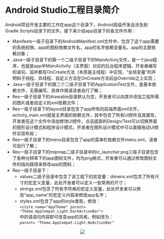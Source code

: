 # Android Studio工程目录简介  

Android项目开发主要的工作在app这个目录下，Android高级开发会涉及到Gradle Scripts目录下的文件，接下来介绍app目录下的各文件作用：  
* Manifests一级子目录下的AndroidManifest.xml文件中，包含了这个app需要的系统权限，app的图标依赖文件名，app的名字依赖变量名，app的主题依赖对象；  
* Java一级子目录下的第一个二级子目录下的MainActiviy文件，是一个java程序，也就是app中MainActivity（主界面）对应的后台程序逻辑。开发者编写的语句、监听都在OnCreate方法（本质是主线程）中实现，“全局变量”的声明和子线程、异线程、自定义方法在OnCreate方法前@Override之上实现；  
* Java一级子目录下的第二个二级子目录下的ApplicationTest文件，是基本依赖文件，无需编写，具体作用请读者自行了解；  
* Res一级子目录下的drawable目录默认为空，开发者可以向其中添加工程所需的图片或者自定义的xml依赖文件；  
* Res一级子目录下的layout目录包含了app所有的前端界面xml文件，activity_main.xml就是主界面的依赖文件，其中包含了所有UI控件及其属性，开发者在这个文件中添加修改UI控件，点击底部的Design/Text可以切换界面的图形设计模式和程序设计模式，开发者在图形设计模式中可以直接拖动UI控件实现布局；  
* Res一级子目录下的menu目录包含了app的菜单栏依赖文件menu.xml，读者可自行了解；  
* Res一级子目录下的mipmap二级子目录中的ic_launcher.png三级子目录包含了各种分辨率下的app图标文件，均为png格式，开发者可以通过修改图标文件的指向路径来修改app的图标；  
* Res一级子目录下：
	* values二级子目录中包含了该工程下的宏变量：dimens.xml包含了所有尺寸的宏定义变量，此处开发者可以定义一些常用的尺寸；	* strings.xml包含了所有字符串的宏定义变量，此处开发者可以修改“app_name”的宏定义内容来修改app名字；	* styles.xml包含了app的style类型，修改：  
`<style name="AppTheme" parent= "Theme.AppCompat.Light.DarkActionBar">`  
中的语语句内容即可改变app的风格，例如改为：  
`parent= "Theme.AppCompat.Light.NoActionBar"`

<div align="center"><image src = https://raw.githubusercontent.com/Thelordofdream/Android-Introduction/master/images/029.png onload = 'this.width=400'/></div>
